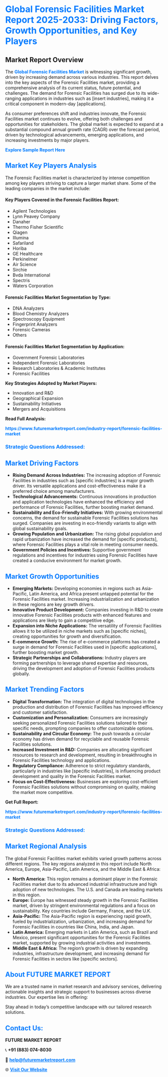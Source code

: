 <h1 style="color: #007BFF;">Global Forensic Facilities Market Report 2025-2033: Driving Factors, Growth Opportunities, and Key Players</h1>

<section id="overview">
<h2>Market Report Overview</h2>
<p>The <a href="https://www.futuremarketreport.com/industry-report/forensic-facilities-market" style="color: #007BFF; text-decoration: none;"><strong>Global Forensic Facilities Market</strong></a> is witnessing significant growth, driven by increasing demand across various industries. This report delves into the key aspects of the Forensic Facilities market, providing a comprehensive analysis of its current status, future potential, and challenges. The demand for Forensic Facilities has surged due to its wide-ranging applications in industries such as [insert industries], making it a critical component in modern-day [applications].</p>
<p>As consumer preferences shift and industries innovate, the Forensic Facilities market continues to evolve, offering both challenges and opportunities for stakeholders. The global market is expected to expand at a substantial compound annual growth rate (CAGR) over the forecast period, driven by technological advancements, emerging applications, and increasing investments by major players.</p>
</section>

<section id="overview">
<p><a href="https://www.futuremarketreport.com/request-sample/reportId=124235" style="color: #007BFF; text-decoration: none;"><strong>Explore Sample Report Here</strong></a></p>
</section>

<section id="key-players">
<h2 style="color: #007BFF;">Market Key Players Analysis</h2>
<p>The Forensic Facilities market is characterized by intense competition among key players striving to capture a larger market share. Some of the leading companies in the market include:</p>
<h4>Key Players Covered in the Forensic Facilities Report:</h4>
<ul><li>Agilent Technologies</li><li>Lynn Peavey Company</li><li>Danaher</li><li>Thermo Fisher Scientific</li><li>Qiagen</li><li>Illumina</li><li>Safariland</li><li>Horiba</li><li>GE Healthcare</li><li>Perkinelmer</li><li>Air Science</li><li>Sirchie</li><li>Bvda International</li><li>Spectris</li><li>Waters Corporation</li></ul>
<h4>Forensic Facilities Market Segmentation by Type:</h4>
<ul><li>DNA Analyzers</li><li>Blood Chemistry Analyzers</li><li>Spectroscopy Equipment</li><li>Fingerprint Analyzers</li><li>Forensic Cameras</li><li>Others</li></ul>

<h4>Forensic Facilities Market Segmentation by Application:</h4>
<ul><li>Government Forensic Laboratories</li><li>Independent Forensic Laboratories</li><li>Research Laboratories &amp; Academic Institutes</li><li>Forensic Facilities</li></ul>
<p><strong>Key Strategies Adopted by Market Players:</strong></p>
<ul>
<li>Innovation and R&D</li>
<li>Geographical Expansion</li>
<li>Sustainability Initiatives</li>
<li>Mergers and Acquisitions</li>
</ul>
</section>

<section>
<p><strong>Read Full Analysis: </strong></p><a href="https://www.futuremarketreport.com/industry-report/forensic-facilities-market" style="color: #007BFF; text-decoration: none;"><strong>https://www.futuremarketreport.com/industry-report/forensic-facilities-market</strong></a>
<h3 style="color: #007BFF;">Strategic Questions Addressed:</h3>
</section>

<section id="driving-factors">
<h2 style="color: #007BFF;">Market Driving Factors</h2>
<ul>
<li><strong>Rising Demand Across Industries:</strong> The increasing adoption of Forensic Facilities in industries such as [specific industries] is a major growth driver. Its versatile applications and cost-effectiveness make it a preferred choice among manufacturers.</li>
<li><strong>Technological Advancements:</strong> Continuous innovations in production and application technologies have enhanced the efficiency and performance of Forensic Facilities, further boosting market demand.</li>
<li><strong>Sustainability and Eco-Friendly Initiatives:</strong> With growing environmental concerns, the demand for sustainable Forensic Facilities solutions has surged. Companies are investing in eco-friendly variants to align with global sustainability goals.</li>
<li><strong>Growing Population and Urbanization:</strong> The rising global population and rapid urbanization have increased the demand for [specific products], where Forensic Facilities plays a vital role in meeting consumer needs.</li>
<li><strong>Government Policies and Incentives:</strong> Supportive government regulations and incentives for industries using Forensic Facilities have created a conducive environment for market growth.</li>
</ul>
</section>

<section id="growth-opportunities">
<h2 style="color: #007BFF;">Market Growth Opportunities</h2>
<ul>
<li><strong>Emerging Markets:</strong> Developing economies in regions such as Asia-Pacific, Latin America, and Africa present untapped potential for the Forensic Facilities market. Increasing industrialization and urbanization in these regions are key growth drivers.</li>
<li><strong>Innovative Product Development:</strong> Companies investing in R&D to create innovative Forensic Facilities products with enhanced features and applications are likely to gain a competitive edge.</li>
<li><strong>Expansion into Niche Applications:</strong> The versatility of Forensic Facilities allows it to be utilized in niche markets such as [specific niches], creating opportunities for growth and diversification.</li>
<li><strong>E-commerce Growth:</strong> The rise of e-commerce platforms has created a surge in demand for Forensic Facilities used in [specific applications], further boosting market growth.</li>
<li><strong>Strategic Partnerships and Collaborations:</strong> Industry players are forming partnerships to leverage shared expertise and resources, driving the development and adoption of Forensic Facilities products globally.</li>
</ul>
</section>

<section id="trending-factors">
<h2 style="color: #007BFF;">Market Trending Factors</h2>
<ul>
<li><strong>Digital Transformation:</strong> The integration of digital technologies in the production and distribution of Forensic Facilities has improved efficiency and customer satisfaction.</li>
<li><strong>Customization and Personalization:</strong> Consumers are increasingly seeking personalized Forensic Facilities solutions tailored to their specific needs, prompting companies to offer customizable options.</li>
<li><strong>Sustainability and Circular Economy:</strong> The push towards a circular economy has driven demand for recyclable and reusable Forensic Facilities solutions.</li>
<li><strong>Increased Investment in R&D:</strong> Companies are allocating significant resources to research and development, resulting in breakthroughs in Forensic Facilities technology and applications.</li>
<li><strong>Regulatory Compliance:</strong> Adherence to strict regulatory standards, particularly in industries like [specific industries], is influencing product development and quality in the Forensic Facilities market.</li>
<li><strong>Focus on Cost-Effectiveness:</strong> Businesses are exploring cost-efficient Forensic Facilities solutions without compromising on quality, making the market more competitive.</li>
</ul>
</section>

<section>
<p><strong>Get Full Report: </strong></p><a href="https://www.futuremarketreport.com/industry-report/forensic-facilities-market" style="color: #007BFF; text-decoration: none;"><strong>https://www.futuremarketreport.com/industry-report/forensic-facilities-market</strong></a>
<h3 style="color: #007BFF;">Strategic Questions Addressed:</h3>
</section>


<section id="regional-analysis">
<h2 style="color: #007BFF;">Market Regional Analysis</h2>
<p>The global Forensic Facilities market exhibits varied growth patterns across different regions. The key regions analyzed in this report include North America, Europe, Asia-Pacific, Latin America, and the Middle East & Africa:</p>
<ul>
<li><strong>North America:</strong> This region remains a dominant player in the Forensic Facilities market due to its advanced industrial infrastructure and high adoption of new technologies. The U.S. and Canada are leading markets in this region.</li>
<li><strong>Europe:</strong> Europe has witnessed steady growth in the Forensic Facilities market, driven by stringent environmental regulations and a focus on sustainability. Key countries include Germany, France, and the U.K.</li>
<li><strong>Asia-Pacific:</strong> The Asia-Pacific region is experiencing rapid growth, fueled by industrialization, urbanization, and increasing demand for Forensic Facilities in countries like China, India, and Japan.</li>
<li><strong>Latin America:</strong> Emerging markets in Latin America, such as Brazil and Mexico, present significant opportunities for the Forensic Facilities market, supported by growing industrial activities and investments.</li>
<li><strong>Middle East & Africa:</strong> The region’s growth is driven by expanding industries, infrastructure development, and increasing demand for Forensic Facilities in sectors like [specific sectors].</li>
</ul>
</section>

<footer>
<h2 style="color: #007BFF;">About FUTURE MARKET REPORT</h2>
<p>We are a trusted name in market research and advisory services, delivering actionable insights and strategic support to businesses across diverse industries. Our expertise lies in offering:</p>

<p>Stay ahead in today’s competitive landscape with our tailored research solutions.</p>

<h2 style="color: #007BFF;">Contact Us:</h2>
<p><strong>FUTURE MARKET REPORT</strong></p>
<p>📞 <strong>+91 (883) 074-8030</strong></p>
<p>📧 <strong><a href="mailto:help@futuremarketreport.com" style="color: #007BFF;">help@futuremarketreport.com</a></strong></p>
<p>🌐 <strong><a href="https://www.futuremarketreport.com/" style="color: #007BFF;">Visit Our Website</a></strong></p>
</footer>
